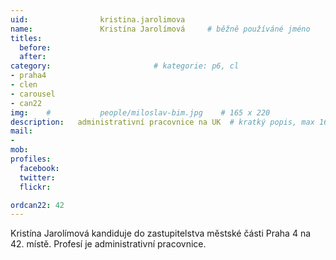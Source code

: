```yaml
---
uid:                kristina.jarolimova
name:               Kristína Jarolímová 	# běžně používáné jméno
titles:
  before:
  after:
category:                       # kategorie: p6, cl
- praha4
- clen
- carousel
- can22
img: 	#	        people/miloslav-bim.jpg    # 165 x 220
description:   administrativní pracovnice na UK  # kratký popis, max 160 znaků
mail:
- 
mob:			
profiles:
  facebook:
  twitter: 
  flickr: 

ordcan22: 42
---
```


Kristína Jarolímová kandiduje do zastupitelstva městské části Praha 4 na 42. místě. Profesí je administrativní pracovnice.
